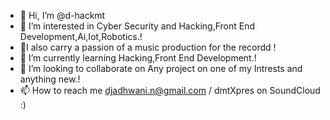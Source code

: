 - 👋 Hi, I’m @d-hackmt
- 👀 I’m interested in Cyber Security and Hacking,Front End Development,Ai,Iot,Robotics.!
- 🌱I also carry a passion of a music production for the recordd ! 
- 🌱 I’m currently learning Hacking,Front End Development.!
- 💞️ I’m looking to collaborate on Any project on one of my Intrests and anything new.!
- 📫 How to reach me djadhwani.n@gmail.com / dmtXpres on SoundCloud :)

<!---
d-hackmt/d-hackmt is a ✨ special ✨ repository because its `README.md` (this file) appears on your GitHub profile.
You can click the Preview link to take a look at your changes.
--->
